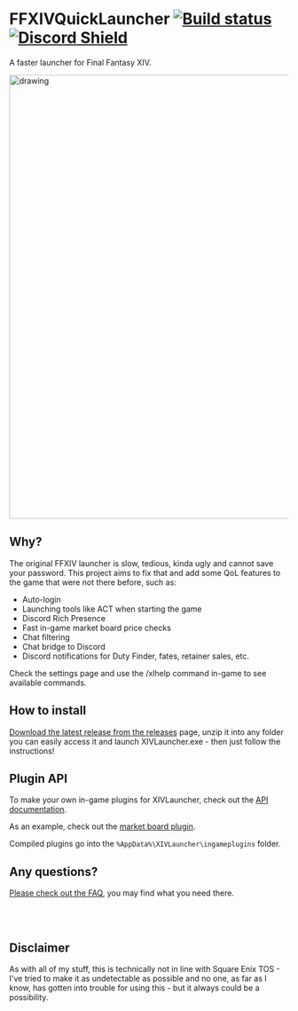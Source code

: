 # FFXIVQuickLauncher [![Build status](https://ci.appveyor.com/api/projects/status/xc3hx4rhmrd310kc?svg=true)](https://ci.appveyor.com/project/goaaats/ffxivquicklauncher) [![Discord Shield](https://discordapp.com/api/guilds/581875019861328007/widget.png?style=shield)](https://discord.gg/29NBmud)

A faster launcher for Final Fantasy XIV.

<img src="https://github.com/goaaats/FFXIVQuickLauncher/blob/master/images/screenshot.png?raw=true" alt="drawing" width="800"/>

## Why?

The original FFXIV launcher is slow, tedious, kinda ugly and cannot save your password. This project aims to fix that and add some QoL features to the game that were not there before, such as:

* Auto-login
* Launching tools like ACT when starting the game
* Discord Rich Presence
* Fast in-game market board price checks
* Chat filtering
* Chat bridge to Discord
* Discord notifications for Duty Finder, fates, retainer sales, etc.

Check the settings page and use the /xlhelp command in-game to see available commands.

## How to install

[Download the latest release from the releases](https://github.com/goaaats/FFXIVQuickLauncher/releases/latest) page, unzip it into any folder you can easily access it and launch XIVLauncher.exe - then just follow the instructions!

## Plugin API

To make your own in-game plugins for XIVLauncher, check out the [API documentation](https://goaaats.github.io/Dalamud/api/index.html).

As an example, check out the [market board plugin](https://github.com/goaaats/Dalamud.MbPlugin).

Compiled plugins go into the ``%AppData%\XIVLauncher\ingameplugins`` folder.

## Any questions?

[Please check out the FAQ](https://github.com/goaaats/FFXIVQuickLauncher/wiki/FAQ), you may find what you need there.

<br>
<br>

## Disclaimer
As with all of my stuff, this is technically not in line with Square Enix TOS - I've tried to make it as undetectable as possible and no one, as far as I know, has gotten into trouble for using this - but it always could be a possibility.
